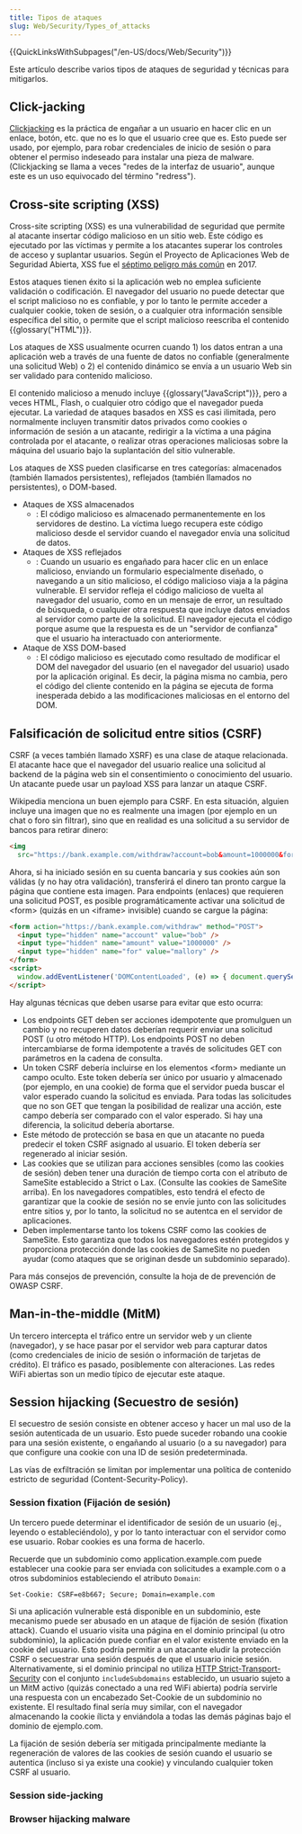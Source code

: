 ```yaml
---
title: Tipos de ataques
slug: Web/Security/Types_of_attacks
---
```


{{QuickLinksWithSubpages("/en-US/docs/Web/Security")}}

Este artículo describe varios tipos de ataques de seguridad y técnicas para mitigarlos.

## Click-jacking

[Clickjacking](/es/docs/Glossary/Clickjacking) es la práctica de engañar a un usuario en hacer clic en un enlace, botón, etc. que no es lo que el usuario cree que es. Esto puede ser usado, por ejemplo, para robar credenciales de inicio de sesión o para obtener el permiso indeseado para instalar una pieza de malware. (Clickjacking se llama a veces "redes de la interfaz de usuario", aunque este es un uso equivocado del término "redress").

## Cross-site scripting (XSS)

Cross-site scripting (XSS) es una vulnerabilidad de seguridad que permite al atacante insertar código malicioso en un sitio web. Este código es ejecutado por las víctimas y permite a los atacantes superar los controles de acceso y suplantar usuarios. Según el Proyecto de Aplicaciones Web de Seguridad Abierta, XSS fue el [séptimo peligro más común](https://owasp.org/www-project-top-ten/2017/Top_10) en 2017.

Estos ataques tienen éxito si la aplicación web no emplea suficiente validación o codificación. El navegador del usuario no puede detectar que el script malicioso no es confiable, y por lo tanto le permite acceder a cualquier cookie, token de sesión, o a cualquier otra información sensible específica del sitio, o permite que el script malicioso reescriba el contenido {{glossary("HTML")}}.

Los ataques de XSS usualmente ocurren cuando 1) los datos entran a una aplicación web a través de una fuente de datos no confiable (generalmente una solicitud Web) o 2) el contenido dinámico se envía a un usuario Web sin ser validado para contenido malicioso.

El contenido malicioso a menudo incluye {{glossary("JavaScript")}}, pero a veces HTML, Flash, o cualquier otro código que el navegador pueda ejecutar. La variedad de ataques basados en XSS es casi ilimitada, pero normalmente incluyen transmitir datos privados como cookies o información de sesión a un atacante, redirigir a la víctima a una página controlada por el atacante, o realizar otras operaciones maliciosas sobre la máquina del usuario bajo la suplantación del sitio vulnerable.

Los ataques de XSS pueden clasificarse en tres categorías: almacenados (también llamados persistentes), reflejados (también llamados no persistentes), o DOM-based.

- Ataques de XSS almacenados
  - : El código malicioso es almacenado permanentemente en los servidores de destino. La víctima luego recupera este código malicioso desde el servidor cuando el navegador envía una solicitud de datos.
- Ataques de XSS reflejados
  - : Cuando un usuario es engañado para hacer clic en un enlace malicioso, enviando un formulario especialmente diseñado, o navegando a un sitio malicioso, el código malicioso viaja a la página vulnerable. El servidor refleja el código malicioso de vuelta al navegador del usuario, como en un mensaje de error, un resultado de búsqueda, o cualquier otra respuesta que incluye datos enviados al servidor como parte de la solicitud. El navegador ejecuta el código porque asume que la respuesta es de un "servidor de confianza" que el usuario ha interactuado con anteriormente.
- Ataque de XSS DOM-based
  - : El código malicioso es ejecutado como resultado de modificar el DOM del navegador del usuario (en el navegador del usuario) usado por la aplicación original. Es decir, la página misma no cambia, pero el código del cliente contenido en la página se ejecuta de forma inesperada debido a las modificaciones maliciosas en el entorno del DOM.

## Falsificación de solicitud entre sitios (CSRF)

CSRF (a veces también llamado XSRF) es una clase de ataque relacionada. El atacante hace que el navegador del usuario realice una solicitud al backend de la página web sin el consentimiento o conocimiento del usuario. Un atacante puede usar un payload XSS para lanzar un ataque CSRF.

Wikipedia menciona un buen ejemplo para CSRF. En esta situación, alguien incluye una imagen que no es realmente una imagen (por ejemplo en un chat o foro sin filtrar), sino que en realidad es una solicitud a su servidor de bancos para retirar dinero:

```html
<img
  src="https://bank.example.com/withdraw?account=bob&amount=1000000&for=mallory" />
```

Ahora, si ha iniciado sesión en su cuenta bancaria y sus cookies aún son válidas (y no hay otra validación), transferirá el dinero tan pronto cargue la página que contiene esta imagen. Para endpoints (enlaces) que requieren una solicitud POST, es posible programáticamente activar una solicitud de \<form> (quizás en un \<iframe> invisible) cuando se cargue la página:

```html
<form action="https://bank.example.com/withdraw" method="POST">
  <input type="hidden" name="account" value="bob" />
  <input type="hidden" name="amount" value="1000000" />
  <input type="hidden" name="for" value="mallory" />
</form>
<script>
  window.addEventListener('DOMContentLoaded', (e) => { document.querySelector('form').submit(); }
</script>
```

Hay algunas técnicas que deben usarse para evitar que esto ocurra:

- Los endpoints GET deben ser acciones idempotente que promulguen un cambio y no recuperen datos deberían requerir enviar una solicitud POST (u otro método HTTP). Los endpoints POST no deben intercambiarse de forma idempotente a través de solicitudes GET con parámetros en la cadena de consulta.
- Un token CSRF debería incluirse en los elementos \<form> mediante un campo oculto. Este token debería ser único por usuario y almacenado (por ejemplo, en una cookie) de forma que el servidor pueda buscar el valor esperado cuando la solicitud es enviada. Para todas las solicitudes que no son GET que tengan la posibilidad de realizar una acción, este campo debería ser comparado con el valor esperado. Si hay una diferencia, la solicitud debería abortarse.
- Este método de protección se basa en que un atacante no pueda predecir el token CSRF asignado al usuario. El token debería ser regenerado al iniciar sesión.
- Las cookies que se utilizan para acciones sensibles (como las cookies de sesión) deben tener una duración de tiempo corta con el atributo de SameSite establecido a Strict o Lax. (Consulte las cookies de SameSite arriba). En los navegadores compatibles, esto tendrá el efecto de garantizar que la cookie de sesión no se envíe junto con las solicitudes entre sitios y, por lo tanto, la solicitud no se autentca en el servidor de aplicaciones.
- Deben implementarse tanto los tokens CSRF como las cookies de SameSite. Esto garantiza que todos los navegadores estén protegidos y proporciona protección donde las cookies de SameSite no pueden ayudar (como ataques que se originan desde un subdominio separado).

Para más consejos de prevención, consulte la hoja de de prevención de OWASP CSRF.

## Man-in-the-middle (MitM)

Un tercero intercepta el tráfico entre un servidor web y un cliente (navegador), y se hace pasar por el servidor web para capturar datos (como credenciales de inicio de sesión o información de tarjetas de crédito). El tráfico es pasado, posiblemente con alteraciones. Las redes WiFi abiertas son un medio típico de ejecutar este ataque.

## Session hijacking (Secuestro de sesión)

El secuestro de sesión consiste en obtener acceso y hacer un mal uso de la sesión autenticada de un usuario. Esto puede suceder robando una cookie para una sesión existente, o engañando al usuario (o a su navegador) para que configure una cookie con una ID de sesión predeterminada.

Las vías de exfiltración se limitan por implementar una política de contenido estricto de seguridad (Content-Security-Policy).

### Session fixation (Fijación de sesión)

Un tercero puede determinar el identificador de sesión de un usuario (ej., leyendo o estableciéndolo), y por lo tanto interactuar con el servidor como ese usuario. Robar cookies es una forma de hacerlo.

Recuerde que un subdominio como application.example.com puede establecer una cookie para ser enviada con solicitudes a example.com o a otros subdominios estableciendo el atributo `Domain`:

```
Set-Cookie: CSRF=e8b667; Secure; Domain=example.com
```

Si una aplicación vulnerable está disponible en un subdominio, este mecanismo puede ser abusado en un ataque de fijación de sesión (fixation attack). Cuando el usuario visita una página en el dominio principal (u otro subdominio), la aplicación puede confiar en el valor existente enviado en la cookie del usuario. Esto podría permitir a un atacante eludir la protección CSRF o secuestrar una sesión después de que el usuario inicie sesión.
Alternativamente, si el dominio principal no utiliza [HTTP Strict-Transport-Security](/es/docs/Glossary/HSTS) con el conjunto `includeSubdomains` establecido, un usuario sujeto a un MitM activo (quizás conectado a una red WiFi abierta) podría servirle una respuesta con un encabezado Set-Cookie de un subdominio no existente. El resultado final sería muy similar, con el navegador almacenando la cookie ílicta y enviándola a todas las demás páginas bajo el dominio de ejemplo.com.

La fijación de sesión debería ser mitigada principalmente mediante la regeneración de valores de las cookies de sesión cuando el usuario se autentica (incluso si ya existe una cookie) y vinculando cualquier token CSRF al usuario.

### Session side-jacking

### Browser hijacking malware
